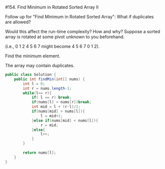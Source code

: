 #154. Find Minimum in Rotated Sorted Array II

Follow up for "Find Minimum in Rotated Sorted Array":
What if duplicates are allowed?

Would this affect the run-time complexity? How and why?
Suppose a sorted array is rotated at some pivot unknown to you beforehand.

(i.e., 0 1 2 4 5 6 7 might become 4 5 6 7 0 1 2).

Find the minimum element.

The array may contain duplicates.


```java
public class Solution {
    public int findMin(int[] nums) {
        int l = 0;
        int r = nums.length-1;
        while(l<= r){
            if( l == r) break;
            if(nums[l] < nums[r])break;
            int mid = l + (r-l)/2;
            if(nums[mid] > nums[l]){
                l = mid+1;
            }else if(nums[mid] < nums[l]){
                r = mid;
            }else{
                l++;
            }
        }
        
        return nums[l];
    }
}
```